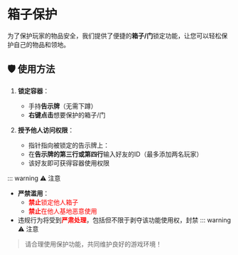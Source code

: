 # 箱子保护

为了保护玩家的物品安全，我们提供了便捷的**箱子/门**锁定功能，让您可以轻松保护自己的物品和领地。

## 🛡️ 使用方法

1. **锁定容器**：
   - 手持**告示牌**（无需下蹲）
   - **右键点击**想要保护的箱子/门

2. **授予他人访问权限**：
   - 指针指向被锁定的告示牌上：
   - 在**告示牌的第三行或第四行**输入好友的ID（最多添加两名玩家）
   - 该好友即可获得容器使用权限

::: warning ⚠️ 注意
- **严禁滥用**：
  - <span style="color:red">**禁止**锁定他人箱子</span>
  - <span style="color:red">**禁止**在他人基地恶意使用</span>
- 违规行为将受到<span style="color:red">**严肃处理**</span>，包括但不限于剥夺该功能使用权，封禁
::: warning ⚠️ 注意  

> 请合理使用保护功能，共同维护良好的游戏环境！